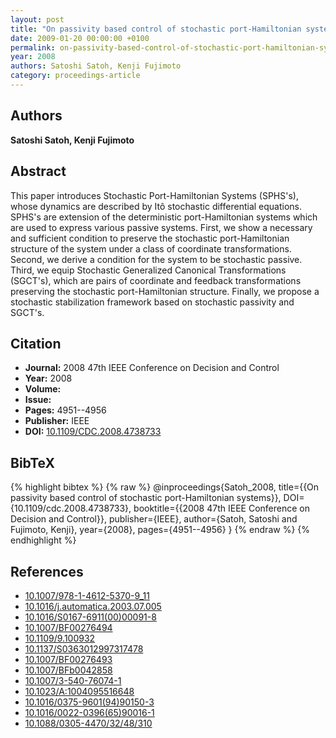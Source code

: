 ```yaml
---
layout: post
title: "On passivity based control of stochastic port-Hamiltonian systems"
date: 2009-01-20 00:00:00 +0100
permalink: on-passivity-based-control-of-stochastic-port-hamiltonian-systems
year: 2008
authors: Satoshi Satoh, Kenji Fujimoto
category: proceedings-article
---
```

 
## Authors
**Satoshi Satoh, Kenji Fujimoto**
 
## Abstract
This paper introduces Stochastic Port-Hamiltonian Systems (SPHS's), whose dynamics are described by Itô stochastic differential equations. SPHS's are extension of the deterministic port-Hamiltonian systems which are used to express various passive systems. First, we show a necessary and sufficient condition to preserve the stochastic port-Hamiltonian structure of the system under a class of coordinate transformations. Second, we derive a condition for the system to be stochastic passive. Third, we equip Stochastic Generalized Canonical Transformations (SGCT's), which are pairs of coordinate and feedback transformations preserving the stochastic port-Hamiltonian structure. Finally, we propose a stochastic stabilization framework based on stochastic passivity and SGCT's.
 
## Citation
- **Journal:** 2008 47th IEEE Conference on Decision and Control
- **Year:** 2008
- **Volume:** 
- **Issue:** 
- **Pages:** 4951--4956
- **Publisher:** IEEE
- **DOI:** [10.1109/CDC.2008.4738733](https://doi.org/10.1109/CDC.2008.4738733)
 
## BibTeX
{% highlight bibtex %}
{% raw %}
@inproceedings{Satoh_2008,
  title={{On passivity based control of stochastic port-Hamiltonian systems}},
  DOI={10.1109/cdc.2008.4738733},
  booktitle={{2008 47th IEEE Conference on Decision and Control}},
  publisher={IEEE},
  author={Satoh, Satoshi and Fujimoto, Kenji},
  year={2008},
  pages={4951--4956}
}
{% endraw %}
{% endhighlight %}
 
## References
- [10.1007/978-1-4612-5370-9_11](https://doi.org/10.1007/978-1-4612-5370-9_11)
- [10.1016/j.automatica.2003.07.005](https://doi.org/10.1016/j.automatica.2003.07.005)
- [10.1016/S0167-6911(00)00091-8](https://doi.org/10.1016/S0167-6911(00)00091-8)
- [10.1007/BF00276494](https://doi.org/10.1007/BF00276494)
- [10.1109/9.100932](https://doi.org/10.1109/9.100932)
- [10.1137/S0363012997317478](https://doi.org/10.1137/S0363012997317478)
- [10.1007/BF00276493](https://doi.org/10.1007/BF00276493)
- [10.1007/BFb0042858](https://doi.org/10.1007/BFb0042858)
- [10.1007/3-540-76074-1](https://doi.org/10.1007/3-540-76074-1)
- [10.1023/A:1004095516648](https://doi.org/10.1023/A:1004095516648)
- [10.1016/0375-9601(94)90150-3](https://doi.org/10.1016/0375-9601(94)90150-3)
- [10.1016/0022-0396(65)90016-1](https://doi.org/10.1016/0022-0396(65)90016-1)
- [10.1088/0305-4470/32/48/310](https://doi.org/10.1088/0305-4470/32/48/310)

